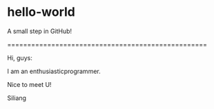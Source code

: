 # hello-world
A small step in GitHub!

==================================================

Hi, guys:

I am an enthusiasticprogrammer.

Nice to meet U!

Siliang

